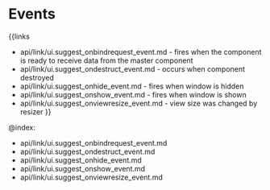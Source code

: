 
Events
=======

{{links
- api/link/ui.suggest_onbindrequest_event.md - fires when the component is ready to receive data from the master component
- api/link/ui.suggest_ondestruct_event.md - occurs when component destroyed
- api/link/ui.suggest_onhide_event.md - fires when window is hidden
- api/link/ui.suggest_onshow_event.md - fires when window is shown
- api/link/ui.suggest_onviewresize_event.md - view size was changed by resizer
}}

@index:
- api/link/ui.suggest_onbindrequest_event.md
- api/link/ui.suggest_ondestruct_event.md
- api/link/ui.suggest_onhide_event.md
- api/link/ui.suggest_onshow_event.md
- api/link/ui.suggest_onviewresize_event.md



